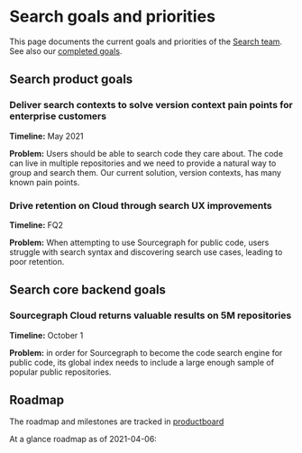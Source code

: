 # Search goals and priorities

This page documents the current goals and priorities of the [Search team](index.md). See also our [completed goals](goals_completed.md).

## Search product goals

### Deliver search contexts to solve version context pain points for enterprise customers

**Timeline:** May 2021

**Problem:** Users should be able to search code they care about. The code can live in multiple repositories and we need to provide a natural way to group and search them. Our current solution, version contexts, has many known pain points.

### Drive retention on Cloud through search UX improvements

**Timeline:** FQ2

**Problem:** When attempting to use Sourcegraph for public code, users struggle with search syntax and discovering search use cases, leading to poor retention.

## Search core backend goals
### Sourcegraph Cloud returns valuable results on 5M repositories

**Timeline:** October 1

**Problem:** in order for Sourcegraph to become the code search engine for public code, its global index needs to include a large enough sample of popular public repositories.

## Roadmap

The roadmap and milestones are tracked in [productboard](https://sourcegraph.productboard.com/roadmap/2213445-search-roadmap)

At a glance roadmap as of 2021-04-06:

<div style="overflow-x: auto; width: 100%">
<!-- Screenshot taken with this browser extension: https://chrome.google.com/webstore/detail/svg-screenshot/nfakpcpmhhilkdpphcjgnokknpbpdllg -->
<object data="./roadmap.svg" type="image/svg+xml" />
</div>
